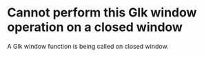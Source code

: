 # Cannot perform this Glk window operation on a closed window

A Glk window function is being called on closed window.